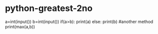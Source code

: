 # python-greatest-2no
a=int(input())
b=int(input())
if(a>b):
 print(a)
else:
  print(b)
 #another method
print(max(a,b))



